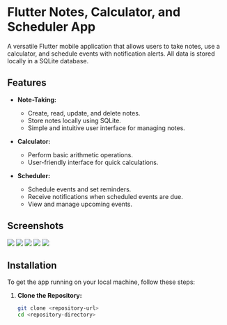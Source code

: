 # Flutter Notes, Calculator, and Scheduler App

A versatile Flutter mobile application that allows users to take notes, use a calculator, and schedule events with notification alerts. All data is stored locally in a SQLite database.

## Features

- **Note-Taking:**
  - Create, read, update, and delete notes.
  - Store notes locally using SQLite.
  - Simple and intuitive user interface for managing notes.

- **Calculator:**
  - Perform basic arithmetic operations.
  - User-friendly interface for quick calculations.

- **Scheduler:**
  - Schedule events and set reminders.
  - Receive notifications when scheduled events are due.
  - View and manage upcoming events.

## Screenshots
![](images/x1.jpeg)
![](images/x2.jpeg)
![](images/x3.jpeg)
![](images/x4.jpeg)
![](images/x5.jpeg)



## Installation

To get the app running on your local machine, follow these steps:

1. **Clone the Repository:**
   ```sh
   git clone <repository-url>
   cd <repository-directory>
